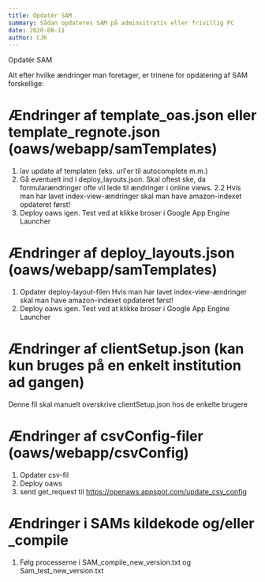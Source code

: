 ```yaml
---
title: Opdatér SAM
summary: Sådan opdateres SAM på adminsitrativ eller frivillig PC
date: 2020-08-11
author: CJK
---
```


Opdatér SAM

Alt efter hvilke ændringer man foretager, er trinene for opdatering af SAM forskellige:

# Ændringer af template_oas.json eller template_regnote.json (oaws/webapp/samTemplates)
1. lav update af templaten (eks. url'er til autocomplete m.m.)
2. Gå eventuelt ind i deploy_layouts.json. Skal oftest ske, da formularændringer ofte vil lede til ændringer i online views.
2.2 Hvis man har lavet index-view-ændringer skal man have amazon-indexet opdateret først!
3. Deploy oaws igen. Test ved at klikke broser i Google App Engine Launcher

# Ændringer af deploy_layouts.json (oaws/webapp/samTemplates)
1. Opdater deploy-layout-filen
Hvis man har lavet index-view-ændringer skal man have amazon-indexet opdateret først!
2. Deploy oaws igen. Test ved at klikke broser i Google App Engine Launcher

# Ændringer af clientSetup.json (kan kun bruges på en enkelt institution ad gangen)
Denne fil skal manuelt overskrive clientSetup.json hos de enkelte brugere

# Ændringer af csvConfig-filer (oaws/webapp/csvConfig)
1. Opdater csv-fil
2. Deploy oaws
2. send get_request til https://openaws.appspot.com/update_csv_config

# Ændringer i SAMs kildekode og/eller _compile
1. Følg processerne i SAM_compile_new_version.txt og Sam_test_new_version.txt